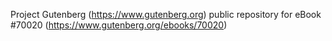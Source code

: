 Project Gutenberg (https://www.gutenberg.org) public repository for
eBook #70020 (https://www.gutenberg.org/ebooks/70020)

